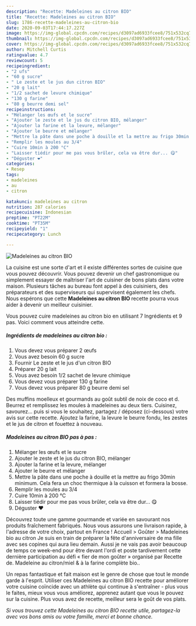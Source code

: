```yaml
---
description: "Recette: Madeleines au citron BIO"
title: "Recette: Madeleines au citron BIO"
slug: 1786-recette-madeleines-au-citron-bio
date: 2020-09-03T17:44:17.227Z
image: https://img-global.cpcdn.com/recipes/d3097ad6933fcee8/751x532cq70/madeleines-au-citron-bio-photo-principale-de-la-recette.jpg
thumbnail: https://img-global.cpcdn.com/recipes/d3097ad6933fcee8/751x532cq70/madeleines-au-citron-bio-photo-principale-de-la-recette.jpg
cover: https://img-global.cpcdn.com/recipes/d3097ad6933fcee8/751x532cq70/madeleines-au-citron-bio-photo-principale-de-la-recette.jpg
author: Mitchell Curtis
ratingvalue: 4.7
reviewcount: 5
recipeingredient:
- "2 ufs"
- "60 g sucre"
- " Le zeste et le jus dun citron BIO"
- "20 g lait"
- "1/2 sachet de levure chimique"
- "130 g farine"
- "80 g beurre demi sel"
recipeinstructions:
- "Mélanger les œufs et le sucre"
- "Ajouter le zeste et le jus du citron BIO, mélanger"
- "Ajouter la farine et la levure, mélanger"
- "Ajouter le beurre et mélanger"
- "Mettre la pâte dans une poche à douille et la mettre au frigo 30min minimum. Cela fera un choc thermique à la cuisson et formera la bosse."
- "Remplir les moules au 3/4"
- "Cuire 10min à 200 °C"
- "Laisser tiédir pour me pas vous brûler, cela va être dur... 😋"
- "Déguster ❤️"
categories:
- Resep
tags:
- madeleines
- au
- citron

katakunci: madeleines au citron 
nutrition: 287 calories
recipecuisine: Indonesian
preptime: "PT22M"
cooktime: "PT35M"
recipeyield: "1"
recipecategory: Lunch

---
```



![Madeleines au citron BIO](https://img-global.cpcdn.com/recipes/d3097ad6933fcee8/751x532cq70/madeleines-au-citron-bio-photo-principale-de-la-recette.jpg)

La cuisine est une sorte d'art et il existe différentes sortes de cuisine que vous pouvez découvrir. Vous pouvez devenir un chef gastronomique ou simplement essayer de maîtriser l'art de cuisiner de bons plats dans votre maison. Plusieurs tâches au bureau font appel à des cuisiniers, des préparateurs et des superviseurs qui supervisent également les chefs. Nous espérons que cette <strong> Madeleines au citron BIO </strong> recette pourra vous aider à devenir un meilleur cuisinier.

<!--inarticleads1-->

Vous pouvez cuire madeleines au citron bio en utilisant 7 Ingrédients et 9 pas. Voici comment vous atteindre cette.

##### Ingrédients de madeleines au citron bio :

1. Vous devez vous préparer 2 œufs
1. Vous avez besoin 60 g sucre
1. Fournir  Le zeste et le jus d&#39;un citron BIO
1. Préparer 20 g lait
1. Vous avez besoin 1/2 sachet de levure chimique
1. Vous devez vous préparer 130 g farine
1. Vous devez vous préparer 80 g beurre demi sel


Des muffins moelleux et gourmands au goût subtil de noix de coco et d. Beurrez et remplissez les moules à madeleines au deux tiers. Cuisinez, savourez… puis si vous le souhaitez, partagez / déposez (ci-dessous) votre avis sur cette recette. Ajoutez la farine, la levure le beurre fondu, les zestes et le jus de citron et fouettez à nouveau. 

<!--inarticleads2-->

##### Madeleines au citron BIO pas à pas :

1. Mélanger les œufs et le sucre
1. Ajouter le zeste et le jus du citron BIO, mélanger
1. Ajouter la farine et la levure, mélanger
1. Ajouter le beurre et mélanger
1. Mettre la pâte dans une poche à douille et la mettre au frigo 30min minimum. Cela fera un choc thermique à la cuisson et formera la bosse.
1. Remplir les moules au 3/4
1. Cuire 10min à 200 °C
1. Laisser tiédir pour me pas vous brûler, cela va être dur... 😋
1. Déguster ❤️


Découvrez toute une gamme gourmande et variée en savourant nos produits fraîchement fabriqués. Nous vous assurons une livraison rapide, à l&#39;adresse de votre choix, partout en France ! Accueil &gt; Goûter &gt; Madeleines bio au citron Je suis en train de préparer la fête d&#39;anniversaire de ma fille avec ses copines qui aura lieu demain. Aussi je ne vais pas avoir beaucoup de temps ce week-end pour être devant l&#39;ordi et poste tardivement cette dernière participation au défi « fier de mon goûter » organisé par Recette de. Madeleine au citron/miel &amp; à la farine complète bio.. 

<!--inarticleads1-->

<p>
Un repas fantastique et fait maison est le genre de chose que tout le monde garde à l'esprit. Utiliser ces Madeleines au citron BIO recette pour améliorer votre cuisine coïncide avec un athlète qui continue à s'entraîner - plus vous le faites, mieux vous vous améliorez, apprenez autant que vous le pouvez sur la cuisine. Plus vous avez de recette, meilleur sera le goût de vos plats.
</p>

<p>
<i>Si vous trouvez cette Madeleines au citron BIO recette utile, partagez-la avec vos bons amis ou votre famille, merci et bonne chance.</i>
</p>
